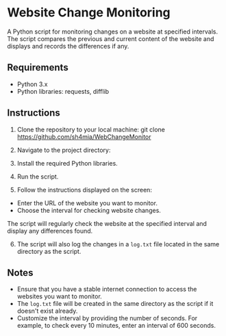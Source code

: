 # Website Change Monitoring

A Python script for monitoring changes on a website at specified intervals. The script compares the previous and current content of the website and displays and records the differences if any.

## Requirements

- Python 3.x
- Python libraries: requests, difflib

## Instructions

1. Clone the repository to your local machine:
git clone https://github.com/sh4mia/WebChangeMonitor

2. Navigate to the project directory:

3. Install the required Python libraries.

4. Run the script.


5. Follow the instructions displayed on the screen:

- Enter the URL of the website you want to monitor.
- Choose the interval for checking website changes.

The script will regularly check the website at the specified interval and display any differences found.

6. The script will also log the changes in a `log.txt` file located in the same directory as the script.

## Notes

- Ensure that you have a stable internet connection to access the websites you want to monitor.
- The `log.txt` file will be created in the same directory as the script if it doesn't exist already.
- Customize the interval by providing the number of seconds. For example, to check every 10 minutes, enter an interval of 600 seconds.
